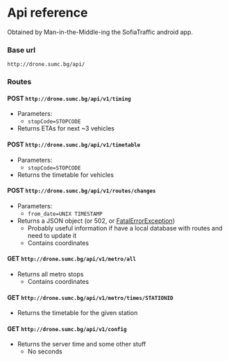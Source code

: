# Api reference

Obtained by Man-in-the-Middle-ing the SofiaTraffic android app.

### Base url
`http://drone.sumc.bg/api/`

### Routes

#### POST `http://drone.sumc.bg/api/v1/timing`
- Parameters:
  - `stopCode=STOPCODE`
- Returns ETAs for next ~3 vehicles

#### POST `http://drone.sumc.bg/api/v1/timetable`
- Parameters:
  - `stopCode=STOPCODE`
- Returns the timetable for vehicles

#### POST `http://drone.sumc.bg/api/v1/routes/changes`
- Parameters:
  - `from_date=UNIX TIMESTAMP`
- Returns a JSON object (or 502, or [FatalErrorException](https://rawgit.com/cuklev/SofiaTransport/master/fun.html))
  - Probably useful information if have a local database with routes and need to update it
  - Contains coordinates

#### GET `http://drone.sumc.bg/api/v1/metro/all`
- Returns all metro stops
  - Contains coordinates

#### GET `http://drone.sumc.bg/api/v1/metro/times/STATIONID`
- Returns the timetable for the given station

#### GET `http://drone.sumc.bg/api/v1/config`
- Returns the server time and some other stuff
  - No seconds

